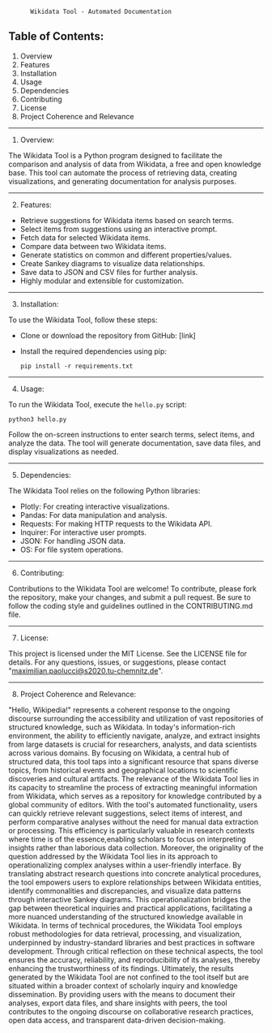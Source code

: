           Wikidata Tool - Automated Documentation


Table of Contents:
------------------
1. Overview
2. Features
3. Installation
4. Usage
5. Dependencies
6. Contributing
7. License
8. Project Coherence and Relevance


------------
1. Overview:

The Wikidata Tool is a Python program designed to facilitate the comparison and analysis of data from Wikidata, a free and open knowledge base.
This tool can automate the process of retrieving data, creating visualizations, and generating documentation for analysis purposes.


------------
2. Features:

- Retrieve suggestions for Wikidata items based on search terms.
- Select items from suggestions using an interactive prompt.
- Fetch data for selected Wikidata items.
- Compare data between two Wikidata items.
- Generate statistics on common and different properties/values.
- Create Sankey diagrams to visualize data relationships.
- Save data to JSON and CSV files for further analysis.
- Highly modular and extensible for customization.


----------------
3. Installation:

To use the Wikidata Tool, follow these steps:
- Clone or download the repository from GitHub: [link]
- Install the required dependencies using pip:

  `pip install -r requirements.txt`


---------
4. Usage:

To run the Wikidata Tool, execute the `hello.py` script: 

`python3 hello.py`

Follow the on-screen instructions to enter search terms, select items, and analyze the data.
The tool will generate documentation, save data files, and display visualizations as needed.


----------------
5. Dependencies:

The Wikidata Tool relies on the following Python libraries:
- Plotly: For creating interactive visualizations.
- Pandas: For data manipulation and analysis.
- Requests: For making HTTP requests to the Wikidata API.
- Inquirer: For interactive user prompts.
- JSON: For handling JSON data.
- OS: For file system operations.


----------------
6. Contributing:

Contributions to the Wikidata Tool are welcome! To contribute, please fork the repository, make your changes,
and submit a pull request. Be sure to follow the coding style and guidelines outlined in the CONTRIBUTING.md file.


-----------
7. License:

This project is licensed under the MIT License. See the LICENSE file for details.
For any questions, issues, or suggestions, please contact "maximilian.paolucci@s2020.tu-chemnitz.de".

-------------------------------------
8. Project Coherence and Relevance:

"Hello, Wikipedia!" represents a coherent response to the ongoing discourse surrounding the accessibility and utilization of vast repositories of structured knowledge,
such as Wikidata. In today's information-rich environment, the ability to efficiently navigate, analyze,
and extract insights from large datasets is crucial for researchers, analysts, and data scientists across various domains.
By focusing on Wikidata, a central hub of structured data, this tool taps into a significant resource that spans diverse topics,
from historical events and geographical locations to scientific discoveries and cultural artifacts. The relevance of the Wikidata Tool lies in its capacity to streamline the process of extracting meaningful information from Wikidata, which serves as a repository for knowledge contributed by a global community of editors. With the tool's automated functionality, users can quickly retrieve relevant suggestions, select items of interest, and perform comparative analyses without the need for manual data extraction or processing. This efficiency is particularly valuable in research contexts where time is of the essence,enabling scholars to focus on interpreting insights rather than laborious data collection. Moreover, the originality of the question addressed by the Wikidata Tool lies in its approach to operationalizing complex analyses within a user-friendly interface. By translating abstract research questions into concrete analytical procedures, the tool empowers users to explore relationships between Wikidata entities, identify commonalities and discrepancies, and visualize data patterns through interactive Sankey diagrams. This operationalization bridges the gap between theoretical inquiries and practical applications, facilitating a more nuanced understanding of the structured knowledge available in Wikidata. In terms of technical procedures, the Wikidata Tool employs robust methodologies for data retrieval, processing, and visualization, underpinned by industry-standard libraries and best practices in software development. Through critical reflection on these technical aspects, the tool ensures the accuracy, reliability, and reproducibility of its analyses, thereby enhancing the trustworthiness of its findings. Ultimately, the results generated by the Wikidata Tool are not confined to the tool itself but are situated within a broader context of scholarly inquiry and knowledge dissemination. By providing users with the means to document their analyses, export data files, and share insights with peers, the tool contributes to the ongoing discourse on collaborative research practices, open data access, and transparent data-driven decision-making.
